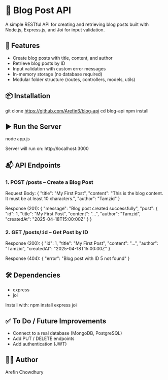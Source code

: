 # 📝 Blog Post API

A simple RESTful API for creating and retrieving blog posts built with Node.js, Express.js, and Joi for input validation.

## 🚀 Features

- Create blog posts with title, content, and author
- Retrieve blog posts by ID
- Input validation with custom error messages
- In-memory storage (no database required)
- Modular folder structure (routes, controllers, models, utils)

## 📦 Installation

git clone https://github.com/Arefin6/blog-api
cd blog-api
npm install

## ▶️ Run the Server

node app.js

Server will run on:
http://localhost:3000

## 📬 API Endpoints

### 1. POST /posts – Create a Blog Post

Request Body:
{
  "title": "My First Post",
  "content": "This is the blog content. It must be at least 10 characters.",
  "author": "Tamzid"
}

Response (201):
{
  "message": "Blog post created successfully",
  "post": {
    "id": 1,
    "title": "My First Post",
    "content": "...",
    "author": "Tamzid",
    "createdAt": "2025-04-18T15:00:00Z"
  }
}

### 2. GET /posts/:id – Get Post by ID

Response (200):
{
  "id": 1,
  "title": "My First Post",
  "content": "...",
  "author": "Tamzid",
  "createdAt": "2025-04-18T15:00:00Z"
}

Response (404):
{
  "error": "Blog post with ID 5 not found"
}

## 🛠 Dependencies

- express
- joi

Install with:
npm install express joi

## ✅ To Do / Future Improvements

- Connect to a real database (MongoDB, PostgreSQL)
- Add PUT / DELETE endpoints
- Add authentication (JWT)

## 👨‍💻 Author

Arefin Chowdhury
